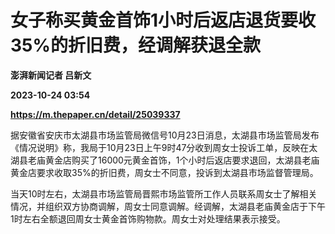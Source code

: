 # 女子称买黄金首饰1小时后返店退货要收35%的折旧费，经调解获退全款
**澎湃新闻记者 吕新文**

**2023-10-24 03:54**

**https://m.thepaper.cn/detail/25039337**

据安徽省安庆市太湖县市场监管局微信号10月23日消息，太湖县市场监管局发布《情况说明》称，我局于10月23日上午9时47分收到周女士投诉工单，反映在太湖县老庙黄金店购买了16000元黄金首饰，1个小时后返店要求退回，太湖县老庙黄金店要求收取35%的折旧费，周女士不同意，投诉到太湖县市场监督管理局。

当天10时左右，太湖县市场监管局晋熙市场监管所工作人员联系周女士了解相关情况，并组织双方协商调解，周女士同意调解。经调解，太湖县老庙黄金店于下午1时左右全额退回周女士黄金首饰购物款。周女士对处理结果表示接受。